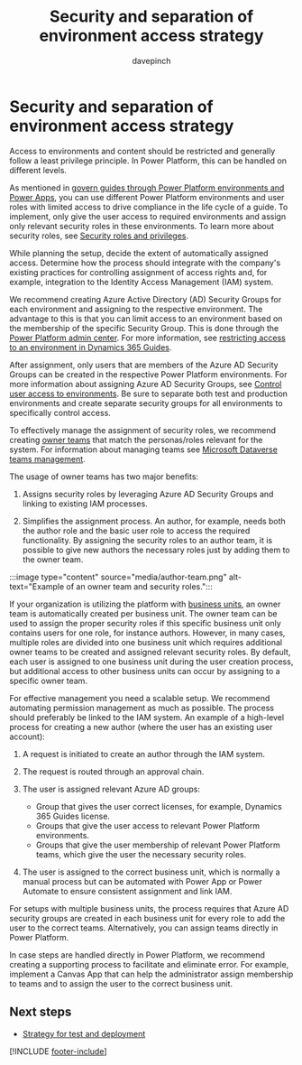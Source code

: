 ﻿---
title: Security and separation of environment access strategy
description: Learn about restricted access, separate environments, and other security controls.
ms.date: 03/24/2023
ms.topic: conceptual
author: davepinch
ms.author: davepinch
ms-reviewer: m-hartmann
ms.custom: bap-template
---

# Security and separation of environment access strategy

Access to environments and content should be restricted and generally follow a least privilege principle. In Power Platform, this can be handled on different levels.

As mentioned in [govern guides through Power Platform environments and Power Apps](govern-guides-through-power-platform-environments-and-power-apps.md), you can use different Power Platform environments and user roles with limited access to drive compliance in the life cycle of a guide. To implement, only give the user access to required environments and  assign only relevant security roles in these environments. To learn more about security roles, see [Security roles and privileges](/power-platform/admin/security-roles-privileges).

While planning the setup, decide the extent of automatically assigned access. Determine how the process should integrate with the company's existing practices for controlling assignment of access rights and, for example, integration to the Identity Access Management (IAM) system.

We recommend creating Azure Active Directory (AD) Security Groups for each environment and assigning to the respective environment. The advantage to this is that you can limit access to an environment based on the membership of the specific Security Group. This is done through the [Power Platform admin center](https://aka.ms/PPAC). For more information, see [restricting access to an environment in Dynamics 365 Guides](../admin-security.md).

After assignment, only users that are members of the Azure AD Security Groups can be created in the respective Power Platform environments. For more information about assigning Azure AD Security Groups, see [Control user access to environments](/power-platform/admin/control-user-access). Be sure to separate both test and production environments and create separate security groups for all environments to specifically control access.

To effectively manage the assignment of security roles, we recommend creating [owner teams](/power-apps/developer/data-platform/use-access-teams-owner-teams-collaborate-share-information) that match the personas/roles relevant for the system. For information about managing teams see [Microsoft Dataverse teams management](/power-platform/admin/manage-teams).

The usage of owner teams has two major benefits:

1. Assigns security roles by leveraging Azure AD Security Groups and linking to existing IAM processes.

1. Simplifies the assignment process. An author, for example, needs both the author role and the basic user role to access the required functionality. By assigning the security roles to an author team, it is possible to give new authors the necessary roles just by adding them to the owner team.

:::image type="content" source="media/author-team.png" alt-text="Example of an owner team and security roles.":::

If your organization is utilizing the platform with [business units](/power-platform/admin/create-edit-business-units), an owner team is automatically created per business unit. The owner team can be used to assign the proper security roles if this specific business unit only contains users for one role, for instance authors. However, in many cases, multiple roles are divided into one business unit which requires additional owner teams to be created and assigned relevant security roles. By default, each user is assigned to one business unit during the user creation process, but additional access to other business units can occur by assigning to a specific owner team.

For effective management you need a scalable setup. We recommend automating permission management as much as possible. The process should preferably be linked to the IAM system. An example of a high-level process for creating a new author (where the user has an existing user account):

1. A request is initiated to create an author through the IAM system.

1. The request is routed through an approval chain.

1. The user is assigned relevant Azure AD groups:

    - Group that gives the user correct licenses, for example, Dynamics 365 Guides license.
    - Groups that give the user access to relevant Power Platform environments.
    - Groups that give the user membership of relevant Power Platform teams, which give the user the necessary security roles.

1. The user is assigned to the correct business unit, which is normally a manual process but can be automated with Power App or Power Automate to ensure consistent assignment and link IAM.

For setups with multiple business units, the process requires that Azure AD security groups are created in each business unit for every role to add the user to the correct teams. Alternatively, you can assign teams directly in Power Platform.

In case steps are handled directly in Power Platform, we recommend creating a supporting process to facilitate and eliminate error. For example, implement a Canvas App that can help the administrator assign membership to teams and to assign the user to the correct business unit.

## Next steps

- [Strategy for test and deployment](strategy-for-test-and-deployment.md)

[!INCLUDE [footer-include](../../includes/footer-banner.md)]
